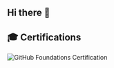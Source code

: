 ## Hi there 👋

## 🎓 Certifications
![GitHub Foundations Certification](https://www.credly.com/badges/7b67f8b2-8f2c-4a8e-8068-5d96363a30e5/public_url)

<!--
**WireFoxTerrier/WireFoxTerrier** is a ✨ _special_ ✨ repository because its `README.md` (this file) appears on your GitHub profile.

Here are some ideas to get you started:

- 🔭 I’m currently working on ...
- 🌱 I’m currently learning ...
- 👯 I’m looking to collaborate on ...
- 🤔 I’m looking for help with ...
- 💬 Ask me about ...
- 📫 How to reach me: ...
- 😄 Pronouns: ...
- ⚡ Fun fact: ...
-->
